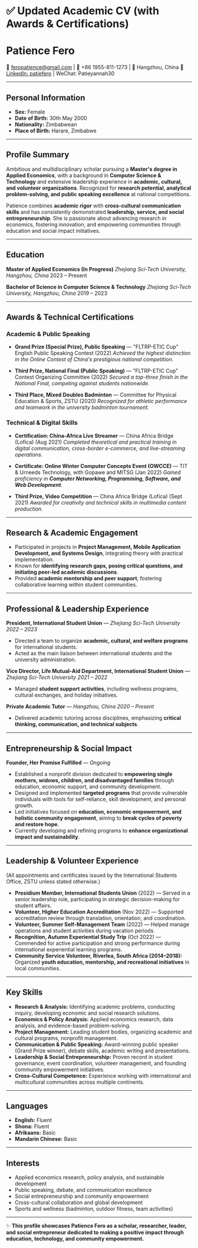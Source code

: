 # ✅ Updated Academic CV (with Awards & Certifications)

# **Patience Fero**

📧 [feropatience@gmail.com](mailto:feropatience@gmail.com) | 📱 +86 1955-811-1273 | 📍 Hangzhou, China
🔗 [LinkedIn: patiefero](https://linkedin.com/in/patiefero) | WeChat: Patieyannah30

---

## **Personal Information**

- **Sex:** Female
- **Date of Birth:** 30th May 2000
- **Nationality:** Zimbabwean
- **Place of Birth:** Harare, Zimbabwe

---

## **Profile Summary**

Ambitious and multidisciplinary scholar pursuing a **Master's degree in Applied Economics**, with a background in **Computer Science & Technology** and extensive leadership experience in **academic, cultural, and volunteer organizations**. Recognized for **research potential, analytical problem-solving, and public speaking excellence** at national competitions.

Patience combines **academic rigor** with **cross-cultural communication skills** and has consistently demonstrated **leadership, service, and social entrepreneurship**. She is passionate about advancing research in economics, fostering innovation, and empowering communities through education and social impact initiatives.

---

## **Education**

**Master of Applied Economics (In Progress)**
_Zhejiang Sci-Tech University, Hangzhou, China_
2023 – Present

**Bachelor of Science in Computer Science & Technology**
_Zhejiang Sci-Tech University, Hangzhou, China_
2019 – 2023

---

## **Awards & Technical Certifications**

### **Academic & Public Speaking**

- **Grand Prize (Special Prize), Public Speaking** — "FLTRP-ETIC Cup" English Public Speaking Contest (2022)
  _Achieved the highest distinction in the Online Contest of China's prestigious national competition._

- **Third Prize, National Final (Public Speaking)** — "FLTRP-ETIC Cup" Contest Organizing Committee (2022)
  _Secured a top-three finish in the National Final, competing against students nationwide._

- **Third Place, Mixed Doubles Badminton** — Committee for Physical Education & Sports, ZSTU (2020)
  _Recognized for athletic performance and teamwork in the university badminton tournament._

### **Technical & Digital Skills**

- **Certification: China-Africa Live Streamer** — China Africa Bridge (Lofica) (Aug 2021)
  _Completed theoretical and practical training in digital communication, cross-border e-commerce, and live-streaming operations._

- **Certificate: Online Winter Computer Concepts Event (OWCCE)** — TIT & Urneeds Technology, with Gopawe and MITSG (Jan 2022)
  _Gained proficiency in **Computer Networking, Programming, Software, and Web Development**._

- **Third Prize, Video Competition** — China Africa Bridge (Lofica) (Sept 2021)
  _Awarded for creativity and technical skills in multimedia content production._

---

## **Research & Academic Engagement**

- Participated in projects in **Project Management, Mobile Application Development, and Systems Design**, integrating theory with practical implementation.
- Known for **identifying research gaps, posing critical questions, and initiating peer-led academic discussions**.
- Provided **academic mentorship and peer support**, fostering collaborative learning within student communities.

---

## **Professional & Leadership Experience**

**President, International Student Union** — _Zhejiang Sci-Tech University_
_2022 – 2023_

- Directed a team to organize **academic, cultural, and welfare programs** for international students.
- Acted as the main liaison between international students and the university administration.

**Vice Director, Life Mutual-Aid Department, International Student Union** — _Zhejiang Sci-Tech University_
_2021 – 2022_

- Managed **student support activities**, including wellness programs, cultural exchanges, and holiday initiatives.

**Private Academic Tutor** — _Hangzhou, China_
_2020 – Present_

- Delivered academic tutoring across disciplines, emphasizing **critical thinking, communication, and technical subjects**.

---

## **Entrepreneurship & Social Impact**

**Founder, Her Promise Fulfilled** — _Ongoing_

- Established a nonprofit division dedicated to **empowering single mothers, widows, children, and disadvantaged families** through education, economic support, and community development.
- Designed and implemented **targeted programs** that provide vulnerable individuals with tools for self-reliance, skill development, and personal growth.
- Led initiatives focused on **education, economic empowerment, and holistic community engagement**, aiming to **break cycles of poverty and restore hope**.
- Currently developing and refining programs to **enhance organizational impact and sustainability**.

---

## **Leadership & Volunteer Experience**

(All appointments and certificates issued by the International Students Office, ZSTU unless stated otherwise.)

- **Presidium Member, International Students Union** (2022) — Served in a senior leadership role, participating in strategic decision-making for student affairs.
- **Volunteer, Higher Education Accreditation** (Nov 2022) — Supported accreditation review through translation, orientation, and coordination.
- **Volunteer, Summer Self-Management Team** (2022) — Helped manage operations and student activities during vacation periods.
- **Recognition, Autumn Experiential Study Trip** (Oct 2022) — Commended for active participation and strong performance during international experiential learning programs.
- **Community Service Volunteer, Riverlea, South Africa (2014–2018):** Organized **youth education, mentorship, and recreational initiatives** in local communities.

---

## **Key Skills**

- **Research & Analysis:** Identifying academic problems, conducting inquiry, developing economic and social research solutions.
- **Economics & Policy Analysis:** Applied economics research, data analysis, and evidence-based problem-solving.
- **Project Management:** Leading student bodies, organizing academic and cultural programs, nonprofit management.
- **Communication & Public Speaking:** Award-winning public speaker (Grand Prize winner), debate skills, academic writing and presentations.
- **Leadership & Social Entrepreneurship:** Proven record in student governance, event coordination, volunteer management, and founding community empowerment initiatives.
- **Cross-Cultural Competence:** Experience working with international and multicultural communities across multiple continents.

---

## **Languages**

- **English:** Fluent
- **Shona:** Fluent
- **Afrikaans:** Basic
- **Mandarin Chinese:** Basic

---

## **Interests**

- Applied economics research, policy analysis, and sustainable development
- Public speaking, debate, and communication excellence
- Social entrepreneurship and community empowerment
- Cross-cultural collaboration and global development
- Sports and wellness (badminton, outdoor fitness, team activities)

---

✨ **This profile showcases Patience Fero as a scholar, researcher, leader, and social entrepreneur dedicated to making a positive impact through education, technology, and community empowerment.**
